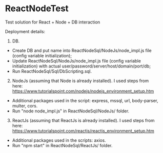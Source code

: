 # ReactNodeTest
Test solution for React + Node + DB interaction

Deployment details:
1. DB.
* Create DB and put name into ReactNodeSql/NodeJs/node_impl.js file (config variable initialization);
* Update ReactNodeSql/NodeJs/node_impl.js file (config variable initialization) with actual user/password/server/host/domain/port/db;
* Run ReactNodeSql/Sql/DbScripting.sql.

2. NodeJs (assuming that Node is already installed). I used steps from here: https://www.tutorialspoint.com/nodejs/nodejs_environment_setup.htm
* Additional packages used in the script: express, mssql, url, body-parser, multer, cors.
* Run "node node_impl.js" in ReactNodeSql/NodeJs/ folder.

3. ReactJs (assuming that ReactJs is already installed). I used steps from here: https://www.tutorialspoint.com/reactjs/reactjs_environment_setup.htm
* Additional packages used in the scripts: axios.
* Run "npm start" in ReactNodeSql/ReactJs/ folder.
